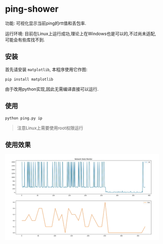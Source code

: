 # ping-shower
功能: 可视化显示当前ping的rtt值和丢包率.

运行环境: 目前在Linux上运行成功,理论上在Windows也是可以的,不过尚未适配,可能会有些库找不到.

## 安装
首先请安装 `matplotlib`, 本程序使用它作图:
```
pip install matplotlib
```

由于改用python实现,因此无需编译直接可以运行.

## 使用
```
python ping.py ip
```
> 注意Linux上需要使用root权限运行

## 使用效果
![image](https://github.com/243286065/pictures_markdown/blob/master/tools/f75d192460770b41d7ee9aea3ac34804.png?raw=true)